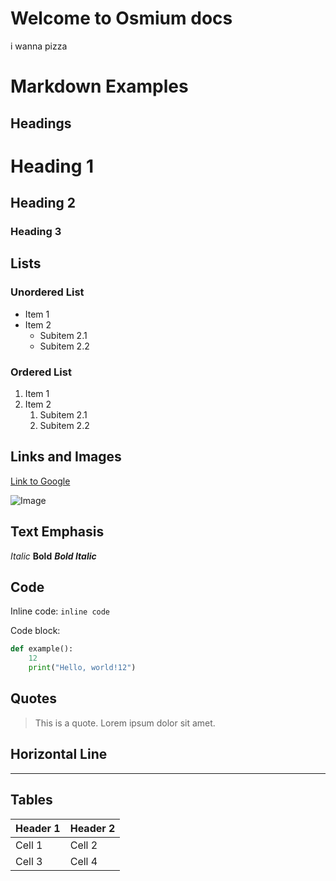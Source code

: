 # Welcome to Osmium docs

i wanna pizza

# Markdown Examples

## Headings

# Heading 1
## Heading 2
### Heading 3

## Lists

### Unordered List
- Item 1
- Item 2
  - Subitem 2.1
  - Subitem 2.2

### Ordered List
1. Item 1
2. Item 2
   1. Subitem 2.1
   2. Subitem 2.2

## Links and Images

[Link to Google](https://www.google.com)

![Image](https://via.placeholder.com/150)

## Text Emphasis

*Italic*
**Bold**
***Bold Italic***

## Code

Inline code: `inline code`

Code block:

```python
def example():
    12
    print("Hello, world!12")
```

## Quotes

> This is a quote. Lorem ipsum dolor sit amet.

## Horizontal Line

---

## Tables

| Header 1 | Header 2 |
|----------|----------|
| Cell 1   | Cell 2   |
| Cell 3   | Cell 4   |

